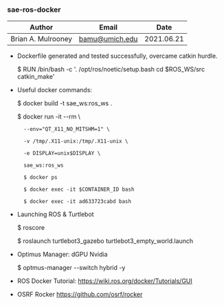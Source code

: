 ### sae-ros-docker

| Author | Email | Date |
| :----: | :----: | :----: |
| Brian A. Mulrooney | bamu@umich.edu | 2021.06.21 |


- Dockerfile generated and tested successfully, overcame catkin hurdle.
	<p>
	$ RUN /bin/bash -c '. /opt/ros/noetic/setup.bash cd $ROS_WS/src catkin_make'
	</p>

- Useful docker commands:
	<p>
	$ docker build -t sae_ws:ros_ws .

	$ docker run -it --rm \

 		--env="QT_X11_NO_MITSHM=1" \

 		-v /tmp/.X11-unix:/tmp/.X11-unix \
		 
 		-e DISPLAY=unix$DISPLAY \

 		sae_ws:ros_ws

		$ docker ps

		$ docker exec -it $CONTAINER_ID bash

		$ docker exec -it ad633723cabd bash
	</p>

- Launching ROS & Turtlebot
	<p>
	$ roscore
	
    $ roslaunch turtlebot3_gazebo turtlebot3_empty_world.launch
	</p>

- Optimus Manager: dGPU Nvidia
	<p>
	$ optmus-manager --switch hybrid -y
	</p>
- ROS Docker Tutorial:
https://wiki.ros.org/docker/Tutorials/GUI

- OSRF Rocker
https://github.com/osrf/rocker
